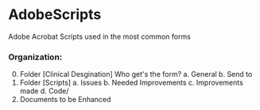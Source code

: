 # AdobeScripts
 Adobe Acrobat Scripts used in the most common forms
### Organization:
0. Folder [Clinical Desgination] Who get's the form?
    a. General
    b. Send to
1. Folder [Scripts]
    a. Issues
    b. Needed Improvements
    c. Improvements made
    d. Code/
2. Documents to be Enhanced